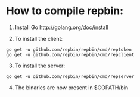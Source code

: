 # How to compile repbin:

1. Install Go http://golang.org/doc/install

2. To install the client:

```
go get -u github.com/repbin/repbin/cmd/reptoken
go get -u github.com/repbin/repbin/cmd/repclient
```

3. To install the server:

```
go get -u github.com/repbin/repbin/cmd/repserver
```

4. The binaries are now present in $GOPATH/bin
